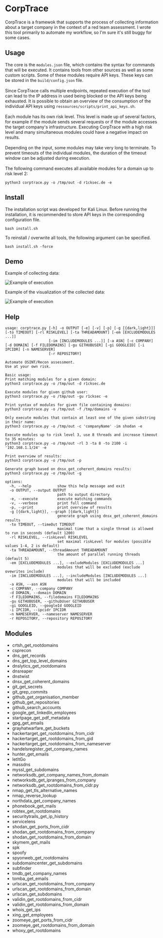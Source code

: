 # CorpTrace

CorpTrace is a framewok that supports the process of collecting information about a target company in the context of a red team assessment.
I wrote this tool primarily to automate my workflow, so I'm sure it's still buggy for some cases.

## Usage

The core is the `modules.json` file, which contains the syntax for commands that will be executed.
It contains tools from other sources as well as some custom scripts.
Some of these modules require API keys. These keys can be stored in the `build/config.json` file.
<br>
<br>
Since CorpTrace calls multiple endpoints, repeated execution of the tool can lead to the IP address in used being blocked or the API keys being exhausted.
It is possible to obtain an overview of the consumption of the individual API keys using `ressources/scripts/print_api_keys.sh`.
<br>
<br>
Each module has its own risk level.
This level is made up of several factors, for example if the module sends several requests or if the module accesses the target company's infrastructure.
Executing CorpTrace with a high risk level and many simultaneous modules could have a negative impact on results.
<br>
<br>
Depending on the input, some modules may take very long to terminate.
To prevent timeouts of the individual modules, the duration of the timeout window can be adjusted during execution.
<br>
<br>
The following command executes all available modules for a domain up to risk level 2:

```
python3 corptrace.py -o /tmp/out -d r1cksec.de -e
```

## Install

The installation script was developed for Kali Linux.
Before running the installation, it is recommended to store API keys in the corresponding configuration file.

```
bash install.sh
```

To reinstall / overwrite all tools, the following argument can be specified.

```
bash install.sh -force
```

## Demo

Example of collecting data:

![Example of execution](ressources/demo/demo.gif)

Example of the visualization of the collected data:

![Example of execution](ressources/demo/demo.png)

## Help
```
usage: corptrace.py [-h] -o OUTPUT [-e] [-v] [-p] [-g [{dark,light}]] [-to TIMEOUT] [-rl RISKLEVEL] [-ta THREADAMOUNT] [-em [EXCLUDEMODULES ...]]
                    [-im [INCLUDEMODULES ...]] [-a ASN] [-c COMPANY] [-d DOMAIN] [-f FILEDOMAINS] [-gu GITHUBUSER] [-gi GOOGLEID] [-i IPCIDR] [-n NAMESERVER]
                    [-r REPOSITORY]

Automate OSINT/Recon assessment.
Use at your own risk.

Basic usage:
Print matching modules for a given domain:
python3 corptrace.py -o /tmp/out -d r1cksec.de

Execute modules for given github user:
python3 corptrace.py -o /tmp/out -gu r1cksec -e

Print syntax of modules for given file containing domains:
python3 corptrace.py -o /tmp/out -f /tmp/domains -v

Only execute modules that contain at least one of the given substring in their name:
python3 corptrace.py -o /tmp/out -c 'companyName' -im shodan -e

Execute modules up to risk level 3, use 8 threads and increase timeout to 35 minutes:
python3 corptrace.py -o /tmp/out -rl 3 -ta 8 -to 2100 -i '192.168.1.1/24' -e

Print overview of results:
python3 corptrace.py -o /tmp/out -p

Generate graph based on dnsx_get_coherent_domains results:
python3 corptrace.py -o /tmp/out -g

options:
  -h, --help            show this help message and exit
  -o OUTPUT, --output OUTPUT
                        path to output directory
  -e, --execute         execute matching commands
  -v, --verbose         print full command
  -p, --print           print overview of results
  -g [{dark,light}], --graph [{dark,light}]
                        generate graph using dnsx_get_coherent_domains results
  -to TIMEOUT, --timeOut TIMEOUT
                        maximal time that a single thread is allowed to run in seconds (default 1200)
  -rl RISKLEVEL, --riskLevel RISKLEVEL
                        set maximal riskLevel for modules (possible values 1-4, 2 is default)
  -ta THREADAMOUNT, --threadAmount THREADAMOUNT
                        the amount of parallel running threads (default 5)
  -em [EXCLUDEMODULES ...], --exludeModules [EXCLUDEMODULES ...]
                        modules that will be excluded (exclude ovewrites include)
  -im [INCLUDEMODULES ...], --includeModules [INCLUDEMODULES ...]
                        modules that will be included
  -a ASN, --asn ASN
  -c COMPANY, --company COMPANY
  -d DOMAIN, --domain DOMAIN
  -f FILEDOMAINS, --filedomains FILEDOMAINS
  -gu GITHUBUSER, --githubUser GITHUBUSER
  -gi GOOGLEID, --googleId GOOGLEID
  -i IPCIDR, --ipcidr IPCIDR
  -n NAMESERVER, --nameserver NAMESERVER
  -r REPOSITORY, --repository REPOSITORY
```

## Modules

- crtsh_get_rootdomains
- csprecon
- dns_get_records
- dns_get_top_level_domains
- dnslytics_get_rootdomains
- dnsreaper
- dnstwist
- dnsx_get_coherent_domains
- git_get_secrets
- git_grep_commits
- github_get_organisation_member
- github_get_repositories
- github_search_accounts
- google_get_linkedIn_employees
- startpage_get_pdf_metadata
- gpg_get_emails
- grayhatwarfare_get_buckets
- hackertarget_get_rootdomains_from_cidr
- hackertarget_get_rootdomains_from_gid
- hackertarget_get_rootdomains_from_nameserver
- handelsregister_get_company_names
- hunter_get_emails
- letItGo
- massdns
- myssl_get_subdomains
- networksdb_get_company_names_from_domain
- networksdb_get_ipranges_from_company
- networksdb_get_rootdomains_from_cidr.py
- nmap_get_tls_alternative_names
- nmap_reverse_lookup
- northdata_get_company_names
- phonebook_get_mails
- robtex_get_rootdomains
- securitytrails_get_ip_history
- servicelens
- shodan_get_ports_from_cidr
- shodan_get_rootdomains_from_company
- shodan_get_rootdomains_from_domain
- skymem_get_mails
- spk
- spoofy
- spyonweb_get_rootdomains
- subdomaincenter_get_subdomains
- subfinder
- tmdb_get_company_names
- tomba_get_emails
- urlscan_get_rootdomains_from_company
- urlscan_get_rootdomains_from_domain
- urlscan_get_subdomains
- validin_get_rootdomains_from_cidr
- validin_get_rootdomains_from_domain
- whois_get_ips
- xing_get_employees
- zoomeye_get_ports_from_cidr
- zoomeye_get_rootdomains_from_domain
- whoxy_get_rootdomains

